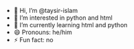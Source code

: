 - 👋 Hi, I’m @taysir-islam
- 👀 I’m interested in python and html
- 🌱 I’m currently learning html and python
- 😄 Pronouns: he/him
- ⚡ Fun fact: no

<!---
taysir-islam/taysir-islam is a ✨ special ✨ repository because its `README.md` (this file) appears on your GitHub profile.
You can click the Preview link to take a look at your changes.
--->
